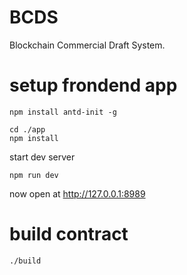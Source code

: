 # BCDS
Blockchain Commercial Draft System.

# setup frondend app

```
npm install antd-init -g
```

```
cd ./app
npm install
```

start dev server
```
npm run dev

```

now open at http://127.0.0.1:8989

# build contract
```
./build
```

